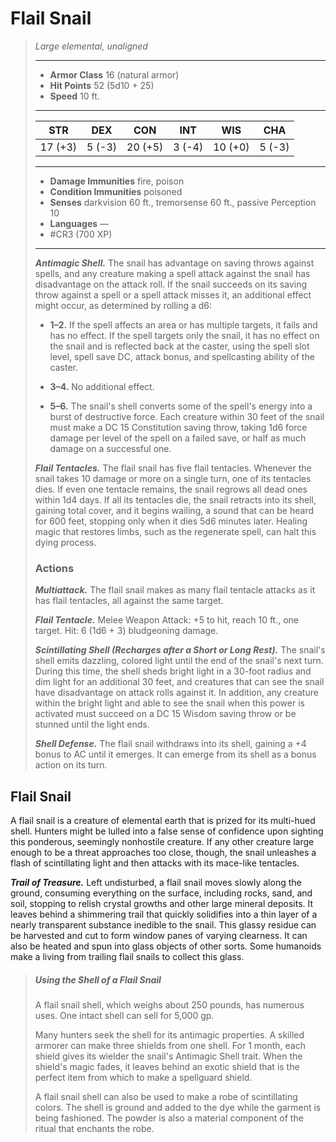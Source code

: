 # Flail Snail
>*Large elemental, unaligned*
>___
>- **Armor Class** 16 (natural armor)
>- **Hit Points** 52 (5d10 + 25)
>- **Speed** 10 ft.
>___
>|STR|DEX|CON|INT|WIS|CHA|
>|:---:|:---:|:---:|:---:|:---:|:---:|
>|17 (+3)|5 (-3)|20 (+5)|3 (-4)|10 (+0)|5 (-3)|
>___
>- **Damage Immunities** fire, poison
>- **Condition Immunities** poisoned
>- **Senses** darkvision 60 ft., tremorsense 60 ft., passive Perception 10
>- **Languages** —
>- #CR3 (700 XP)
>___
>***Antimagic Shell.*** The snail has advantage on saving throws against spells, and any creature making a spell attack against the snail has disadvantage on the attack roll. If the snail succeeds on its saving throw against a spell or a spell attack misses it, an additional effect might occur, as determined by rolling a d6:  
>- **1–2.** If the spell affects an area or has multiple targets, it fails and has no effect. If the spell targets only the snail, it has no effect on the snail and is reflected back at the caster, using the spell slot level, spell save DC, attack bonus, and spellcasting ability of the caster.
>
>- **3–4.** No additional effect.
>
>- **5–6.** The snail's shell converts some of the spell's energy into a burst of destructive force. Each creature within 30 feet of the snail must make a DC 15 Constitution saving throw, taking 1d6 force damage per level of the spell on a failed save, or half as much damage on a successful one.
>
>
>***Flail Tentacles.*** The flail snail has five flail tentacles. Whenever the snail takes 10 damage or more on a single turn, one of its tentacles dies. If even one tentacle remains, the snail regrows all dead ones within 1d4 days. If all its tentacles die, the snail retracts into its shell, gaining total cover, and it begins wailing, a sound that can be heard for 600 feet, stopping only when it dies 5d6 minutes later. Healing magic that restores limbs, such as the regenerate spell, can halt this dying process.  
>
>### Actions
>***Multiattack.*** The flail snail makes as many flail tentacle attacks as it has flail tentacles, all against the same target.  
>
>***Flail Tentacle.*** Melee Weapon Attack: +5 to hit, reach 10 ft., one target. Hit: 6 (1d6 + 3) bludgeoning damage.  
>
>***Scintillating Shell (Recharges after a Short or Long Rest).*** The snail's shell emits dazzling, colored light until the end of the snail's next turn. During this time, the shell sheds bright light in a 30-foot radius and dim light for an additional 30 feet, and creatures that can see the snail have disadvantage on attack rolls against it. In addition, any creature within the bright light and able to see the snail when this power is activated must succeed on a DC 15 Wisdom saving throw or be stunned until the light ends.  
>
>***Shell Defense.*** The flail snail withdraws into its shell, gaining a +4 bonus to AC until it emerges. It can emerge from its shell as a bonus action on its turn.

## Flail Snail

A flail snail is a creature of elemental earth that is prized for its multi-hued shell. Hunters might be lulled into a false sense of confidence upon sighting this ponderous, seemingly nonhostile creature. If any other creature large enough to be a threat approaches too close, though, the snail unleashes a flash of scintillating light and then attacks with its mace-like tentacles.

***Trail of Treasure.***  Left undisturbed, a flail snail moves slowly along the ground, consuming everything on the surface, including rocks, sand, and soil, stopping to relish crystal growths and other large mineral deposits. It leaves behind a shimmering trail that quickly solidifies into a thin layer of a nearly transparent substance inedible to the snail. This glassy residue can be harvested and cut to form window panes of varying clearness. It can also be heated and spun into glass objects of other sorts. Some humanoids make a living from trailing flail snails to collect this glass.

> ##### Using the Shell of a Flail Snail
>A flail snail shell, which weighs about 250 pounds, has numerous uses. One intact shell can sell for 5,000 gp.
>
>Many hunters seek the shell for its antimagic properties. A skilled armorer can make three shields from one shell. For 1 month, each shield gives its wielder the snail's Antimagic Shell trait. When the shield's magic fades, it leaves behind an exotic shield that is the perfect item from which to make a spellguard shield.
>
>A flail snail shell can also be used to make a robe of scintillating colors. The shell is ground and added to the dye while the garment is being fashioned. The powder is also a material component of the ritual that enchants the robe.
>